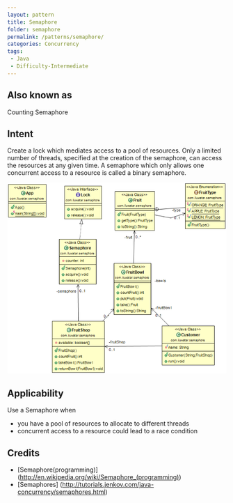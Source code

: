 ```yaml
---
layout: pattern
title: Semaphore
folder: semaphore
permalink: /patterns/semaphore/
categories: Concurrency
tags: 
 - Java
 - Difficulty-Intermediate
---
```


## Also known as
Counting Semaphore

## Intent
Create a lock which mediates access to a pool of resources. 
Only a limited number of threads, specified at the creation 
of the semaphore, can access the resources at any given time.
A semaphore which only allows one concurrent access to a resource
is called a binary semaphore.

![alt text](./etc/semaphore.png "Semaphore")

## Applicability
Use a Semaphore when 

* you have a pool of resources to allocate to different threads
* concurrent access to a resource could lead to a race condition 

## Credits

* [Semaphore(programming)] (http://en.wikipedia.org/wiki/Semaphore_(programming))
* [Semaphores] (http://tutorials.jenkov.com/java-concurrency/semaphores.html)
